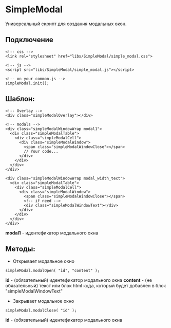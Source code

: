 # SimpleModal
Универсальный скрипт для создания модальных окон.


Подключение
------

```
<!-- css -->
<link rel="stylesheet" href="libs/SimpleModal/simple_modal.css">

<!-- js -->
<script src="libs/SimpleModal/simple_modal.js"></script>

<!-- on your common.js -->
simpleModal.init();
```


Шаблон: 
------
```
<!-- Overlay -->
<div class="simpleModalOverlay"></div>

<!-- modals -->
<div class="simpleModalWindowWrap modal1">
  <div class="simpleModalTable">
    <div class="simpleModalCell">
      <div class="simpleModalWindow">
        <span class="simpleModalWindowClose"></span>
        // Your code...
      </div>
    </div>
  </div>
</div>

<div class="simpleModalWindowWrap modal_width_text">
  <div class="simpleModalTable">
    <div class="simpleModalCell">
      <div class="simpleModalWindow">
        <span class="simpleModalWindowClose"></span>
        <!-- if need -->
        <div class="simpleModalWindowText"></div>
      </div>
    </div>
  </div>
</div>

```
**modal1**  - идентефикатор модального окна



Методы:
------

* Открывает модальное окно
```
simpleModal.modalOpen( "id", "content" );
```
**id**  - (обязательный) идентефикатор модального окна
**content**  - (не обязательный) текст или блок html кода, который будет добавлен в блок "simpleModalWindowText"


* Закрывает модальное окно
```
simpleModal.modalClose( "id" );
```
**id**  - (обязательный) идентефикатор модального окна